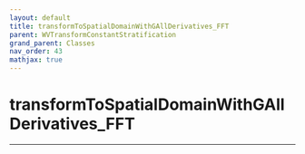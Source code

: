 ```yaml
---
layout: default
title: transformToSpatialDomainWithGAllDerivatives_FFT
parent: WVTransformConstantStratification
grand_parent: Classes
nav_order: 43
mathjax: true
---
```


#  transformToSpatialDomainWithGAllDerivatives_FFT




---

